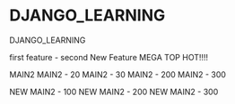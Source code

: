 # DJANGO_LEARNING
DJANGO_LEARNING

first
feature - second
New Feature MEGA TOP HOT!!!!

MAIN2
MAIN2 - 20
MAIN2 - 30
MAIN2 - 200
MAIN2 - 300

NEW MAIN2 - 100
NEW MAIN2 - 200
NEW MAIN2 - 300